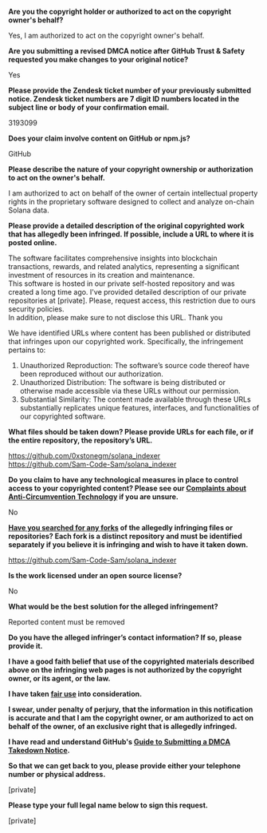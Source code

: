 **Are you the copyright holder or authorized to act on the copyright owner's behalf?**

Yes, I am authorized to act on the copyright owner's behalf.

**Are you submitting a revised DMCA notice after GitHub Trust & Safety requested you make changes to your original notice?**

Yes

**Please provide the Zendesk ticket number of your previously submitted notice. Zendesk ticket numbers are 7 digit ID numbers located in the subject line or body of your confirmation email.**

3193099

**Does your claim involve content on GitHub or npm.js?**

GitHub

**Please describe the nature of your copyright ownership or authorization to act on the owner's behalf.**

I am authorized to act on behalf of the owner of certain intellectual property rights in the proprietary software designed to collect and analyze on-chain Solana data.

**Please provide a detailed description of the original copyrighted work that has allegedly been infringed. If possible, include a URL to where it is posted online.**

The software facilitates comprehensive insights into blockchain transactions, rewards, and related analytics, representing a significant investment of resources in its creation and maintenance.  
This software is hosted in our private self-hosted repository and was created a long time ago. I've provided detailed description of our private repositories at [private]. Please, request access, this restriction due to ours security policies.  
In addition, please make sure to not disclose this URL. Thank you

We have identified URLs where content has been published or distributed that infringes upon our copyrighted work. Specifically, the infringement pertains to:  
1. Unauthorized Reproduction: The software’s source code thereof have been reproduced without our authorization.  
2. Unauthorized Distribution: The software is being distributed or otherwise made accessible via these URLs without our permission.  
3. Substantial Similarity: The content made available through these URLs substantially replicates unique features, interfaces, and functionalities of our copyrighted software.

**What files should be taken down? Please provide URLs for each file, or if the entire repository, the repository’s URL.**

https://github.com/0xstonegm/solana_indexer  
https://github.com/Sam-Code-Sam/solana_indexer

**Do you claim to have any technological measures in place to control access to your copyrighted content? Please see our <a href="https://docs.github.com/articles/guide-to-submitting-a-dmca-takedown-notice#complaints-about-anti-circumvention-technology">Complaints about Anti-Circumvention Technology</a> if you are unsure.**

No

**<a href="https://docs.github.com/articles/dmca-takedown-policy#b-what-about-forks-or-whats-a-fork">Have you searched for any forks</a> of the allegedly infringing files or repositories? Each fork is a distinct repository and must be identified separately if you believe it is infringing and wish to have it taken down.**

https://github.com/Sam-Code-Sam/solana_indexer

**Is the work licensed under an open source license?**

No

**What would be the best solution for the alleged infringement?**

Reported content must be removed

**Do you have the alleged infringer’s contact information? If so, please provide it.**

**I have a good faith belief that use of the copyrighted materials described above on the infringing web pages is not authorized by the copyright owner, or its agent, or the law.**

**I have taken <a href="https://www.lumendatabase.org/topics/22">fair use</a> into consideration.**

**I swear, under penalty of perjury, that the information in this notification is accurate and that I am the copyright owner, or am authorized to act on behalf of the owner, of an exclusive right that is allegedly infringed.**

**I have read and understand GitHub's <a href="https://docs.github.com/articles/guide-to-submitting-a-dmca-takedown-notice/">Guide to Submitting a DMCA Takedown Notice</a>.**

**So that we can get back to you, please provide either your telephone number or physical address.**

[private]  

**Please type your full legal name below to sign this request.**

[private]  
